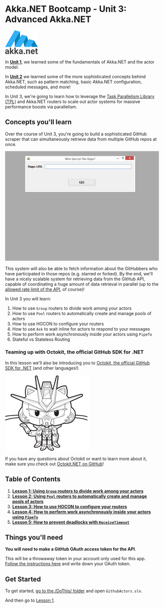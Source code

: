 # Akka.NET Bootcamp - Unit 3: Advanced Akka.NET

![Akka.NET logo](../../images/akka_net_logo.png)

In **[Unit 1](../Unit-1)**, we learned some of the fundamentals of Akka.NET and the actor model.

In **[Unit 2](../Unit-2)** we learned some of the more sophisticated concepts behind Akka.NET, such as pattern matching, basic Akka.NET configuration, scheduled messages, and more!

In Unit 3, we're going to learn how to leverage the [Task Parallelism Library (TPL)](https://msdn.microsoft.com/en-us/library/dd537609.aspx) and Akka.NET routers to scale out actor systems for massive performance boosts via parallelism.

## Concepts you'll learn
Over the course of Unit 3, you're going to build a sophisticated GitHub scraper that can simultaneously retrieve data from multiple GitHub repos at once.

![Unit 3 GithubScraper App Live Run](lesson5/images/lesson5-live-run.gif)

This system will also be able to fetch information about the GitHubbers who have participated in those repos (e.g. starred or forked). By the end, we'll have a nicely scalable system for retrieving data from the GitHub API, capable of coordinating a huge amount of data retrieval in parallel (up to the [allowed rate limit of the API](https://developer.github.com/v3/rate_limit/), of course)!

In Unit 3 you will learn:

1. How to use `Group` routers to divide work among your actors
2. How to use `Pool` routers to automatically create and manage pools of actors
3. How to use HOCON to configure your routers
4. How to use `Ask` to wait inline for actors to respond to your messages
5. How to perform work asynchronously inside your actors using `PipeTo`
6. Stateful vs Stateless Routing

### Teaming up with Octokit, the official GitHub SDK for .NET
In this lesson we'll also be introducing you to [Octokit, the official GitHub SDK for .NET](http://octokit.github.io/) (and other languages!)

![Octokit .NET Logo](../../images/gundam-dotnet.png)

If you have any questions about Octokit or want to learn more about it, make sure you check out [Octokit.NET on GitHub](https://github.com/octokit/octokit.net)!

## Table of Contents

1. **[Lesson 1:  Using `Group` routers to divide work among your actors](lesson1/)**
2. **[Lesson 2: Using `Pool` routers to automatically create and manage pools of actors](lesson2/)**
3. **[Lesson 3: How to use HOCON to configure your routers](lesson3/)**
4. **[Lesson 4: How to perform work asynchronously inside your actors using `PipeTo`](lesson4/)**
5. **[Lesson 5: How to prevent deadlocks with `ReceiveTimeout`](lesson5/)**

## Things you'll need
**You will need to make a GitHub OAuth access token for the API**.

This will be a throwaway token in your account only used for this app. [Follow the instructions here](https://help.github.com/articles/creating-an-access-token-for-command-line-use/) and write down your OAuth token.

## Get Started
To get started, [go to the /DoThis/ folder](DoThis/) and open `GithubActors.sln`.

And then go to [Lesson 1](lesson1/).